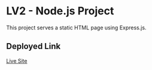 # LV2 - Node.js Project

This project serves a static HTML page using Express.js.

## Deployed Link
[Live Site](https://lv2-projekt-production.up.railway.app/)